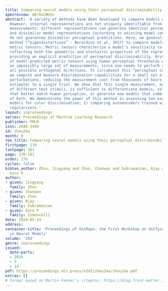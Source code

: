 ```yaml
---
title: Comparing neural models using their perceptual discriminability predictions
openreview: mDr0o2WU2n
abstract: 'A variety of methods have been developed to compare models of visual representation.
  However, internal representations are not uniquely identifiable from perceptual
  measurements: different representations can generate identical perceptual predictions,
  and dissimilar model representations (according to existing model comparison methods)
  do not guarantee dissimilar perceptual predictions. Here, we generalize a previous
  method (“eigendistortions” - Berardino et al, 2017) to compare models based on their
  metric tensors. Metric tensors characterize a model’s sensitivity to stimulus perturbations,
  reflecting both the geometric and stochastic properties of the representation, and
  providing an explicit prediction of perceptual discriminability. Brute force comparison
  of model-predicted metric tensors using human perceptual thresholds would require
  an impossibly large set of measurements, since one needs to perturb a stimulus in
  all possible orthogonal directions. To circumvent this “perceptual curse of dimensionality”,
  we compute and measure discrimination capabilities for a small set of most-informative
  perturbations, reducing the measurement cost from thousands of hours (a conservative
  estimate) to a single trial. We show that this single measurement, made for a variety
  of different test stimuli, is sufficient to differentiate models, select models
  that better match human perception, or generate new models that combine the advantages
  of both. We demonstrate the power of this method in assessing two examples: 1) comparing
  models for color discrimination; 2) comparing autoencoders trained with different
  regularizers.'
layout: inproceedings
series: Proceedings of Machine Learning Research
publisher: PMLR
issn: 2640-3498
id: zhou24a
month: 0
tex_title: Comparing neural models using their perceptual discriminability predictions
firstpage: 170
lastpage: 181
page: 170-181
order: 170
cycles: false
bibtex_author: Zhou, Jingyang and Chun, Chanwoo and Subramanian, Ajay and Simoncelli,
  Eero P
author:
- given: Jingyang
  family: Zhou
- given: Chanwoo
  family: Chun
- given: Ajay
  family: Subramanian
- given: Eero P
  family: Simoncelli
date: 2024-05-14
address:
container-title: 'Proceedings of UniReps: the First Workshop on Unifying Representations
  in Neural Models'
volume: '243'
genre: inproceedings
issued:
  date-parts:
  - 2024
  - 5
  - 14
pdf: https://proceedings.mlr.press/v243/zhou24a/zhou24a.pdf
extras: []
# Format based on Martin Fenner's citeproc: https://blog.front-matter.io/posts/citeproc-yaml-for-bibliographies/
---
```

